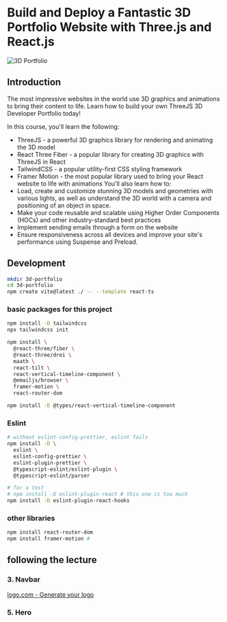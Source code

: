 # Build and Deploy a Fantastic 3D Portfolio Website with Three.js and React.js

![3D Portfolio](https://i.ibb.co/9ykhLtM/Thumbnail.png)

## Introduction

The most impressive websites in the world use 3D graphics and animations to bring their content to life. Learn how to build your own ThreeJS 3D Developer Portfolio today!

In this course, you'll learn the following:

- ThreeJS - a powerful 3D graphics library for rendering and animating the 3D model
- React Three Fiber - a popular library for creating 3D graphics with ThreeJS in React
- TailwindCSS - a popular utility-first CSS styling framework
- Framer Motion - the most popular library used to bring your React website to life with animations
  You'll also learn how to:
- Load, create and customize stunning 3D models and geometries with various lights, as well as understand the 3D world with a camera and positioning of an object in space.
- Make your code reusable and scalable using Higher Order Components (HOCs) and other industry-standard best practices
- Implement sending emails through a form on the website
- Ensure responsiveness across all devices and improve your site's performance using Suspense and Preload.

## Development

```sh
mkdir 3d-portfolio
cd 3d-portfolio
npm create vite@latest ./ -- --template react-ts
```

### basic packages for this project

```sh
npm install -D tailwindcss
npx tailwindcss init

npm install \
  @react-three/fiber \
  @react-three/drei \
  maath \
  react-tilt \
  react-vertical-timeline-component \
  @emailjs/browser \
  framer-motion \
  react-router-dom

npm install -D @types/react-vertical-timeline-component
```

### Eslint

```sh
# without eslint-config-prettier, eslint fails
npm install -D \
  eslint \
  eslint-config-prettier \
  eslint-plugin-prettier \
  @typescript-eslint/eslint-plugin \
  @typescript-eslint/parser

# for a test
# npm install -D eslint-plugin-react # this one is too much
npm install -D eslint-plugin-react-hooks
```

### other libraries

```sh
npm install react-router-dom
npm install framer-motion #
```

## following the lecture

### 3. Navbar

[logo.com - Generate your logo](https://logo.com/)

### 5. Hero
